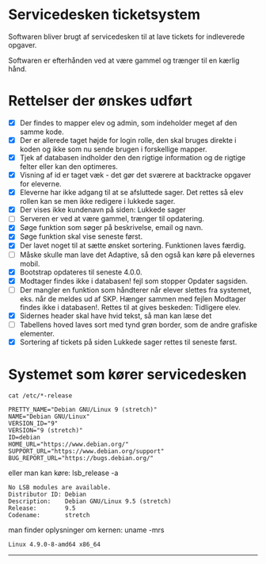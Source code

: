 # Servicedesken ticketsystem

Softwaren bliver brugt af servicedesken til at lave tickets for indleverede opgaver.

Softwaren er efterhånden ved at være gammel og trænger til en kærlig hånd.

# Rettelser der ønskes udført
- [x] Der findes to mapper elev og admin, som indeholder meget af den samme kode.
- [x] Der er allerede taget højde for login rolle, den skal bruges direkte i koden og ikke som nu sende brugen i forskellige mapper.
- [x] Tjek af databasen indholder den den rigtige information og de rigtige felter eller kan den optimeres.
- [x] Visning af id er taget væk - det gør det sværere at backtracke opgaver for eleverne.
- [x] Eleverne har ikke adgang til at se afsluttede sager. Det rettes så elev rollen kan se men ikke redigere i lukkede sager.
- [x] Der vises ikke kundenavn på siden: Lukkede sager
- [ ] Serveren er ved at være gammel, trænger til opdatering.
- [x] Søge funktion som søger på beskrivelse, email og navn.
- [x] Søge funktion skal vise seneste først.
- [x] Der lavet noget til at sætte ønsket sortering. Funktionen laves færdig.
- [ ] Måske skulle man lave det Adaptive, så den også kan køre på elevernes mobil.
- [x] Bootstrap opdateres til seneste 4.0.0.
- [x] Modtager findes ikke i databasen! fejl som stopper Opdater sagsiden.
- [ ] Der mangler en funktion som håndterer når elever slettes fra systemet, eks. når de meldes ud af SKP. Hænger sammen med fejlen Modtager findes ikke i databasen!. Rettes til at gives beskeden: Tidligere elev.
- [x] Sidernes header skal have hvid tekst, så man kan læse det
- [ ] Tabellens hoved laves sort med tynd grøn border, som de andre grafiske elementer.
- [x] Sortering af tickets på siden Lukkede sager rettes til seneste først.

# Systemet som kører servicedesken
    cat /etc/*-release
    
    PRETTY_NAME="Debian GNU/Linux 9 (stretch)"
    NAME="Debian GNU/Linux"
    VERSION_ID="9"
    VERSION="9 (stretch)"
    ID=debian
    HOME_URL="https://www.debian.org/"
    SUPPORT_URL="https://www.debian.org/support"
    BUG_REPORT_URL="https://bugs.debian.org/"

eller man kan køre:
    lsb_release -a

    No LSB modules are available.
    Distributor ID: Debian
    Description:    Debian GNU/Linux 9.5 (stretch)
    Release:        9.5
    Codename:       stretch

man finder oplysninger om kernen:
    uname -mrs
    
    Linux 4.9.0-8-amd64 x86_64
<hr />
